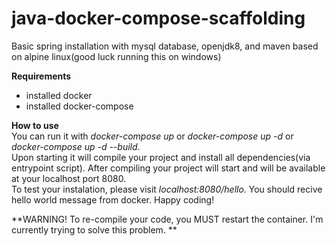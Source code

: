 # java-docker-compose-scaffolding
Basic spring installation with mysql database, openjdk8, and maven based on alpine linux(good luck running this on windows)

**Requirements**
- installed docker
- installed docker-compose

**How to use**  
You can run it with *docker-compose up* or *docker-compose up -d* or *docker-compose up -d --build*.  
Upon starting it will compile your project and install all dependencies(via entrypoint script). 
After compiling your project will start and will be available at your localhost port 8080.  
To test your instalation, please visit *localhost:8080/hello*. You should recive hello world message from docker.
Happy coding! 

**WARNING! To re-compile your code, you MUST restart the container. I'm currently trying to solve this problem. **
